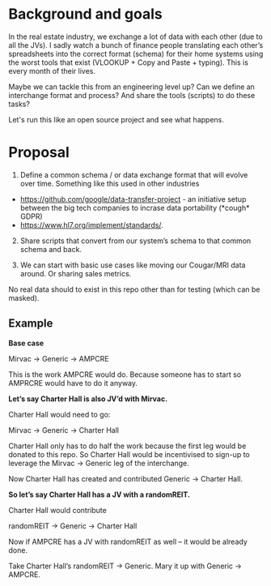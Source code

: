 # Background and goals

In the real estate industry, we exchange a lot of data with each other (due to all the JVs). I sadly watch a bunch of finance people translating each other’s spreadsheets into the correct format (schema) for their home systems using the worst tools that exist (VLOOKUP + Copy and Paste + typing). This is every month of their lives.

Maybe we can tackle this from an engineering level up? Can we define an interchange format and process? And share the tools (scripts) to do these tasks?

Let's run this like an open source project and see what happens.

# Proposal

1.	Define a common schema / or data exchange format that will evolve over time. Something like this used in other industries 
  - https://github.com/google/data-transfer-project - an initiative setup between the big tech companies to incrase data portability (\*cough\* GDPR)
  - https://www.hl7.org/implement/standards/.

2.	Share scripts that convert from our system’s schema to that common schema and back.

3.	We can start with basic use cases like moving our Cougar/MRI data around. Or sharing sales metrics.

No real data should to exist in this repo other than for testing (which can be masked).

## Example

**Base case**

Mirvac -> Generic -> AMPCRE  

This is the work AMPCRE would do. Because someone has to start so AMPRCRE would have to do it anyway.

**Let’s say Charter Hall is also JV’d with Mirvac.**

Charter Hall would need to go:

Mirvac -> Generic -> Charter Hall

Charter Hall only has to do half the work because the first leg would be donated to this repo. So Charter Hall would be incentivised to sign-up to leverage the Mirvac -> Generic leg of the interchange.

Now Charter Hall has created and contributed Generic -> Charter Hall.

**So let’s say Charter Hall has a JV with a randomREIT.**

Charter Hall would contribute

randomREIT -> Generic -> Charter Hall

Now if AMPCRE has a JV with randomREIT as well – it would be already done. 

Take Charter Hall’s randomREIT -> Generic. Mary it up with Generic -> AMPCRE.

